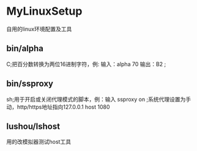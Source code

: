 # MyLinuxSetup
自用的linux环境配置及工具

## bin/alpha
C;把百分数转换为两位16进制字符，例: 输入：alpha 70   输出：B2 ; 
## bin/ssproxy
sh;用于开启或关闭代理模式的脚本，例：输入 ssproxy on ;系统代理设置为手动，http/https地址指向127.0.0.1 host 1080
## lushou/lshost
用的改模拟器测试host工具

